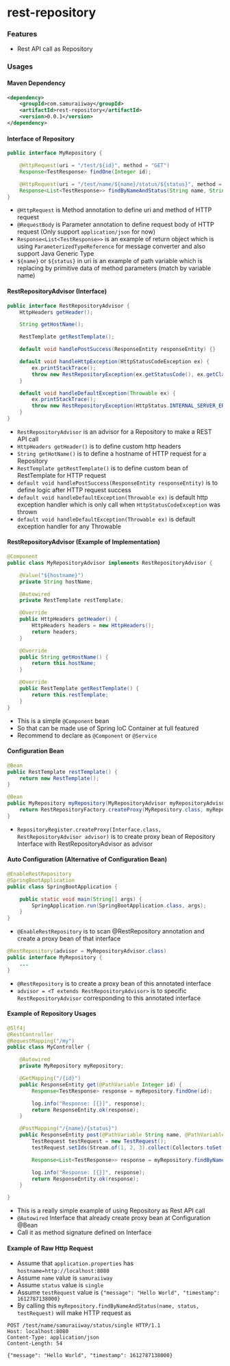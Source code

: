 # rest-repository

### Features
- Rest API call as Repository

### Usages
#### Maven Dependency
```xml
<dependency>
	<groupId>com.samuraiiway</groupId>
	<artifactId>rest-repository</artifactId>
	<version>0.0.1</version>
</dependency>
```

#### Interface of Repository
```java
public interface MyRepository {

    @HttpRequest(uri = "/test/${id}", method = "GET")
    Response<TestResponse> findOne(Integer id);

    @HttpRequest(uri = "/test/name/${name}/status/${status}", method = "POST")
    Response<List<TestResponse>> findByNameAndStatus(String name, String status, @RequestBody TestRequest request);
}
```
- `@HttpRequest` is Method annotation to define uri and method of HTTP request
- `@RequestBody` is Parameter annotation to define request body of HTTP request (Only support `application/json` for now)
- `Response<List<TestResponse>>` is an example of return object which is using `ParameterizedTypeReference` for message converter and also support Java Generic Type
- `${name}` or `${status}` in uri is an example of path variable which is replacing by primitive data of method parameters (match by variable name)

#### RestRepositoryAdvisor (Interface)
```java
public interface RestRepositoryAdvisor {
    HttpHeaders getHeader();

    String getHostName();

    RestTemplate getRestTemplate();

    default void handlePostSuccess(ResponseEntity responseEntity) {}

    default void handleHttpException(HttpStatusCodeException ex) {
        ex.printStackTrace();
        throw new RestRepositoryException(ex.getStatusCode(), ex.getClass().getName(), new String(ex.getResponseBodyAsByteArray()));
    }

    default void handleDefaultException(Throwable ex) {
        ex.printStackTrace();
        throw new RestRepositoryException(HttpStatus.INTERNAL_SERVER_ERROR, ex.getClass().getName(), ex.getMessage());
    }
}
```
- `RestRepositoryAdvisor` is an advisor for a Repository to make a REST API call
- `HttpHeaders getHeader()` is to define custom http headers
- `String getHotName()` is to define a hostname of HTTP request for a Repository
- `RestTemplate getRestTemplate()` is to define custom bean of RestTemplate for HTTP request
- `default void handlePostSuccess(ResponseEntity responseEntity)` is to define logic after HTTP request success
- `default void handleDefaultException(Throwable ex)` is default http exception handler which is only call when `HttpStatusCodeException` was thrown
- `default void handleDefaultException(Throwable ex)` is default exception handler for any Throwable

#### RestRepositoryAdvisor (Example of Implementation)
```java
@Component
public class MyRepositoryAdvisor implements RestRepositoryAdvisor {

    @Value("${hostname}")
    private String hostName;

    @Autowired
    private RestTemplate restTemplate;

    @Override
    public HttpHeaders getHeader() {
        HttpHeaders headers = new HttpHeaders();
        return headers;
    }

    @Override
    public String getHostName() {
        return this.hostName;
    }

    @Override
    public RestTemplate getRestTemplate() {
        return this.restTemplate;
    }
}
```
- This is a simple `@Component` bean
- So that can be made use of Spring IoC Container at full featured
- Recommend to declare as `@Component` or `@Service`

#### Configuration Bean
```java
@Bean
public RestTemplate restTemplate() {
    return new RestTemplate();
}

@Bean
public MyRepository myRepository(MyRepositoryAdvisor myRepositoryAdvisor) {
    return RestRepositoryFactory.createProxy(MyRepository.class, myRepositoryAdvisor);
}
```
- `RepositoryRegister.createProxy(Interface.class, RestRepositoryAdvisor advisor)` is to create proxy bean of Repository Interface with RestRepositoryAdvisor as advisor

#### Auto Configuration (Alternative of Configuration Bean)
```java
@EnableRestRepository
@SpringBootApplication
public class SpringBootApplication {

	public static void main(String[] args) {
		SpringApplication.run(SpringBootApplication.class, args);
	}
}
```
- `@EnableRestRepository` is to scan @RestRepository annotation and create a proxy bean of that interface

```java
@RestRepository(advisor = MyRepositoryAdvisor.class)
public interface MyRepository {
	...
}
```
- `@RestRepository` is to create a proxy bean of this annotated interface
- `advisor = <T extends RestRepositoryAdvisor>` is to specific `RestRepositoryAdvisor` corresponding to this annotated interface

#### Example of Repository Usages
```java
@Slf4j
@RestController
@RequestMapping("/my")
public class MyController {

    @Autowired
    private MyRepository myRepository;

    @GetMapping("/{id}")
    public ResponseEntity get(@PathVariable Integer id) {
        Response<TestResponse> response = myRepository.findOne(id);

        log.info("Response: [{}]", response);
        return ResponseEntity.ok(response);
    }

    @PostMapping("/{name}/{status}")
    public ResponseEntity post(@PathVariable String name, @PathVariable String status) {
        TestRequest testRequest = new TestRequest();
        testRequest.setIds(Stream.of(1, 2, 3).collect(Collectors.toSet()));

        Response<List<TestResponse>> response = myRepository.findByNameAndStatus(name, status, testRequest);

        log.info("Response: [{}]", response);
        return ResponseEntity.ok(response);
    }

}
```
- This is a really simple example of using Repository as Rest API call
- `@Autowired` Interface that already create proxy bean at Configuration @Bean
- Call it as method signature defined on Interface

#### Example of Raw Http Request
- Assume that `application.properties` has `hostname=http://localhost:8080`
- Assume `name` value is `samuraiiway`
- Assume `status` value is `single`
- Assume `testRequest` value is `{"message": "Hello World", "timestamp": 1612787138000}`
- By calling this `myRepository.findByNameAndStatus(name, status, testRequest)` will make HTTP request as
```text
POST /test/name/samuraiiway/status/single HTTP/1.1
Host: localhost:8080
Content-Type: application/json
Content-Length: 54

{"message": "Hello World", "timestamp": 1612787138000}
```
